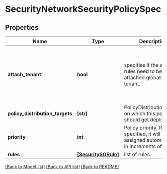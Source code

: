 # SecurityNetworkSecurityPolicySpec

## Properties
Name | Type | Description | Notes
------------ | ------------- | ------------- | -------------
**attach_tenant** | **bool** | specifies if the set of rules need to be attached globally to a tenant. | [optional]  if omitted the server will use the default value of True
**policy_distribution_targets** | **[str]** | PolicyDistributionTargets on which this policy should get deployed. | [optional] 
**priority** | **int** | Policy priority. If not specified, it will be assigned automatically in increments of 1000. | [optional] 
**rules** | [**[SecuritySGRule]**](SecuritySGRule.md) | list of rules. | [optional] 

[[Back to Model list]](../README.md#documentation-for-models) [[Back to API list]](../README.md#documentation-for-api-endpoints) [[Back to README]](../README.md)


